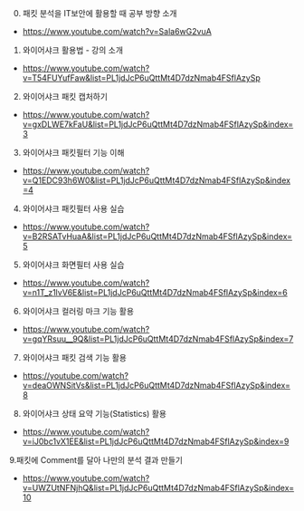 0. 패킷 분석을 IT보안에 활용할 때 공부 방향 소개
- https://www.youtube.com/watch?v=Sala6wG2vuA

1. 와이어샤크 활용법 - 강의 소개
- https://www.youtube.com/watch?v=T54FUYufFaw&list=PL1jdJcP6uQttMt4D7dzNmab4FSflAzySp

2. 와이어샤크 패킷 캡처하기
- https://www.youtube.com/watch?v=gxDLWE7kFaU&list=PL1jdJcP6uQttMt4D7dzNmab4FSflAzySp&index=3

3. 와이어샤크 패킷필터 기능 이해
- https://www.youtube.com/watch?v=Q1EDC93h6W0&list=PL1jdJcP6uQttMt4D7dzNmab4FSflAzySp&index=4

4. 와이어샤크 패킷필터 사용 실습
- https://www.youtube.com/watch?v=B2RSATvHuaA&list=PL1jdJcP6uQttMt4D7dzNmab4FSflAzySp&index=5

5. 와이어샤크 화면필터 사용 실습
- https://www.youtube.com/watch?v=n1T_z1lvV6E&list=PL1jdJcP6uQttMt4D7dzNmab4FSflAzySp&index=6

6. 와이어샤크 컬러링 마크 기능 활용
- https://www.youtube.com/watch?v=gqYRsuu__9Q&list=PL1jdJcP6uQttMt4D7dzNmab4FSflAzySp&index=7

7. 와이어샤크 패킷 검색 기능 활용
- https://youtube.com/watch?v=deaOWNSitVs&list=PL1jdJcP6uQttMt4D7dzNmab4FSflAzySp&index=8

8. 와이어샤크 상태 요약 기능(Statistics) 활용
- https://www.youtube.com/watch?v=iJ0bc1vX1EE&list=PL1jdJcP6uQttMt4D7dzNmab4FSflAzySp&index=9

9.패킷에 Comment를 달아 나만의 분석 결과 만들기
- https://www.youtube.com/watch?v=UWZUtNFNjhQ&list=PL1jdJcP6uQttMt4D7dzNmab4FSflAzySp&index=10
